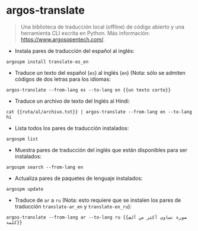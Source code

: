 # argos-translate

> Una biblioteca de traducción local (offline) de código abierto y una herramienta CLI escrita en Python.
> Más información: <https://www.argosopentech.com/>.

- Instala pares de traducción del español al inglés:

`argospm install translate-es_en`

- Traduce un texto del español (`es`) al inglés (`en`) (Nota: sólo se admiten códigos de dos letras para los idiomas:

`argos-translate --from-lang es --to-lang en {{un texto corto}}`

- Traduce un archivo de texto del Inglés al Hindi:

`cat {{ruta/al/archivo.txt}} | argos-translate --from-lang en --to-lang hi`

- Lista todos los pares de traducción instalados:

`argospm list`

- Muestra pares de traducción del inglés que están disponibles para ser instalados:

`argospm search --from-lang en`

- Actualiza pares de paquetes de lenguaje instalados:

`argospm update`

- Traduce de `ar` a `ru` (Nota: esto requiere que se instalen los pares de traducción `translate-ar_en` y `translate-en_ru`):

`argos-translate --from-lang ar --to-lang ru {{صورة تساوي أكثر من ألف كلمة}}`
